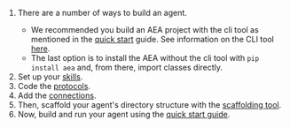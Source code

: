 <ol>
<li>There are a number of ways to build an agent.</li>

<ul>
	<li>We recommended you build an AEA project with the cli tool as mentioned in the <a href="../quickstart/" target=_blank>quick start</a> guide. See information on the CLI tool <a href="../cli-how-to/" target=_blank>here</a>.</li>
	<!--<li>Using the cli <code>fetch</code> command, pull in an already built project and run as normal.</li>-->
	<li>The last option is to install the AEA without the cli tool with <code>pip install aea</code> and, from there, import classes directly.</li>
</ul>


<li>Set up your <a href="../skill/" target=_blank>skills</a>.</li>
<li>Code the <a href="../protocol/" target=_blank>protocols</a>.</li>
<li>Add the <a href="../connection/" target=_blank>connections</a>.</li>
<li>Then, scaffold your agent's directory structure with the <a href="../scaffolding/" target=_blank>scaffolding tool</a>.</li> 


<li>Now, build and run your agent using the <a href="../quickstart/" target=_blank>quick start guide</a>.</li> 



</ol>

<br />